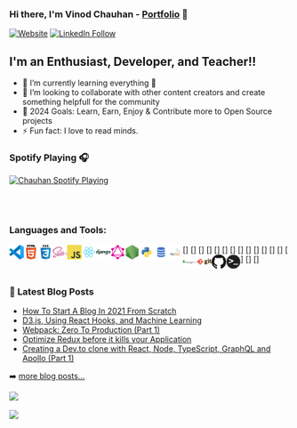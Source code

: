 ### Hi there, I'm Vinod Chauhan - [Portfolio](http://vinodchauhan7.github.io/myResume/) 👋

[![Website](https://img.shields.io/badge/Dev.to%20Follow%20%40vinodchauhan7-6K-lightgrey?color=1DA1F2&logo=dev&style=for-the-badge)](https://dev.to/vinodchauhan7)
[![LinkedIn Follow](https://img.shields.io/badge/In-Follow%20%40%20vinod--chauhan7-blue?color=1DA1F2&logo=linkedIn&style=for-the-badge)](https://www.linkedin.com/in/vinod-chauhan7/)

## I'm an Enthusiast, Developer, and Teacher!!

- 🌱 I’m currently learning everything 🤣
- 👯 I’m looking to collaborate with other content creators and create something helpfull for the community
- 🥅 2024 Goals: Learn, Earn, Enjoy & Contribute more to Open Source projects
- ⚡ Fun fact: I love to read minds.

### Spotify Playing 🎧

[<img src="https://now-playing-codestackr.vercel.app/api/spotify-playing" alt="Chauhan Spotify Playing" width="350" />](https://open.spotify.com/user/elzgdmzap2mbk5240eec87m34)

<br />

<br />

### Languages and Tools:

[<img align="left" alt="Visual Studio Code" width="26px" src="https://raw.githubusercontent.com/github/explore/80688e429a7d4ef2fca1e82350fe8e3517d3494d/topics/visual-studio-code/visual-studio-code.png" />]
[<img align="left" alt="HTML5" width="26px" src="https://raw.githubusercontent.com/github/explore/80688e429a7d4ef2fca1e82350fe8e3517d3494d/topics/html/html.png" />]
[<img align="left" alt="CSS3" width="26px" src="https://raw.githubusercontent.com/github/explore/80688e429a7d4ef2fca1e82350fe8e3517d3494d/topics/css/css.png" />]
[<img align="left" alt="Sass" width="26px" src="https://raw.githubusercontent.com/github/explore/80688e429a7d4ef2fca1e82350fe8e3517d3494d/topics/sass/sass.png" />]
[<img align="left" alt="JS" width="26px" src="https://raw.githubusercontent.com/github/explore/80688e429a7d4ef2fca1e82350fe8e3517d3494d/topics/javascript/javascript.png" />] 
[<img align="left" alt="React" width="26px" src="https://raw.githubusercontent.com/github/explore/80688e429a7d4ef2fca1e82350fe8e3517d3494d/topics/react/react.png" />]
[<img align="left" alt="Django" width="26px" src="https://raw.githubusercontent.com/github/explore/80688e429a7d4ef2fca1e82350fe8e3517d3494d/topics/django/django.png" />]
[<img align="left" alt="GraphQL" width="26px" src="https://raw.githubusercontent.com/github/explore/80688e429a7d4ef2fca1e82350fe8e3517d3494d/topics/graphql/graphql.png" />]
[<img align="left" alt="Node.js" width="26px" src="https://raw.githubusercontent.com/github/explore/80688e429a7d4ef2fca1e82350fe8e3517d3494d/topics/nodejs/nodejs.png" />]
[<img align="left" alt="Python" width="26px" src="https://raw.githubusercontent.com/github/explore/80688e429a7d4ef2fca1e82350fe8e3517d3494d/topics/python/python.png" />]
[<img align="left" alt="SQL" width="26px" src="https://raw.githubusercontent.com/github/explore/80688e429a7d4ef2fca1e82350fe8e3517d3494d/topics/sql/sql.png" />]
[<img align="left" alt="MySQL" width="26px" src="https://raw.githubusercontent.com/github/explore/80688e429a7d4ef2fca1e82350fe8e3517d3494d/topics/mysql/mysql.png" />]
[<img align="left" alt="MongoDB" width="26px" src="https://raw.githubusercontent.com/github/explore/80688e429a7d4ef2fca1e82350fe8e3517d3494d/topics/mongodb/mongodb.png" />]
[<img align="left" alt="Git" width="26px" src="https://raw.githubusercontent.com/github/explore/80688e429a7d4ef2fca1e82350fe8e3517d3494d/topics/git/git.png" />]
[<img align="left" alt="GitHub" width="26px" src="https://raw.githubusercontent.com/github/explore/78df643247d429f6cc873026c0622819ad797942/topics/github/github.png" />]
[<img align="left" alt="Terminal" width="26px" src="https://raw.githubusercontent.com/github/explore/80688e429a7d4ef2fca1e82350fe8e3517d3494d/topics/terminal/terminal.png" />]
<br />
<br />


### 📕 Latest Blog Posts

<!-- BLOG-POST-LIST:START -->
- [How To Start A Blog In 2021 From Scratch](https://vinodc45.medium.com/how-to-start-a-blog-in-2020-from-scratch-step-by-step-guide-ca39c272a349)
- [D3.js, Using React Hooks, and Machine Learning](https://medium.com/better-programming/d3-using-react-hooks-and-machine-learning-994960cd24de)
- [Webpack: Zero To Production (Part 1)](https://medium.com/javascript-in-plain-english/webpack-zero-to-production-via-react-part-1-b478be7b7f29)
- [Optimize Redux before it kills your Application](https://medium.com/javascript-in-plain-english/optimize-redux-before-it-kills-your-application-6b73cf5f520b)
- [Creating a Dev.to clone with React, Node, TypeScript, GraphQL and Apollo (Part 1)](https://medium.com/javascript-in-plain-english/dev-to-clone-using-reactjs-nodejs-via-typescript-apollo-using-graphql-orm-environment-part-1-cf83f65e795d)
<!-- BLOG-POST-LIST:END -->

➡️ [more blog posts...](https://vinodc45.medium.com/)

![](https://github-readme-stats.vercel.app/api?username=vinodchauhan7&show_icons=true&count_private=true)

![](https://github-readme-stats.vercel.app/api/top-langs/?username=vinodchauhan7&layout=compact)
